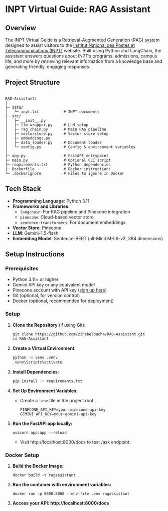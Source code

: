 # INPT Virtual Guide: RAG Assistant

## Overview

The INPT Virtual Guide is a Retrieval-Augmented Generation (RAG) system designed to assist visitors to the [Institut National des Postes et Télécommunications (INPT)](https://inpt.ac.ma) website. Built using Python and LangChain, the assistant answers questions about INPT’s programs, admissions, campus life, and more by retrieving relevant information from a knowledge base and generating friendly, engaging responses.


## Project Structure

```

RAD-Assistant/
│
├─ data/
│   └─ inpt.txt           # INPT documents
├─ src/
│   ├─ __init__.py
│   ├─ llm_wrapper.py     # LLM setup
│   ├─ rag_chain.py       # Main RAG pipeline
│   ├─ vectorstore.py     # Vector store setup
│   ├─ embeddings.py      
│   ├─ data_loader.py     # Document loader
│   └─ config.py          # Config & environment variables
│
├─ app.py                 # FastAPI entrypoint
├─ main.py                # Optional CLI script
├─ requirements.txt       # Python dependencies
├─ Dockerfile             # Docker instructions
└─ .dockerignore          # Files to ignore in Docker
```

## Tech Stack

- **Programming Language**: Python 3.11
- **Frameworks and Libraries**:
  - `langchain`: For RAG pipeline and Pinecone integration
  - `pinecone`: Cloud-based vector store
  - `sentence-transformers`: For document embeddings
- **Vector Store**: Pinecone
- **LLM**: Gemini-1.5-flash
- **Embedding Model**: Sentence-BERT (all-MiniLM-L6-v2, 384 dimensions)


## Setup Instructions

### Prerequisites
- Python 3.11+ or higher
- Gemini API key or any equivalent model
- Pinecone account with API key ([sign up here](https://www.pinecone.io/))
- Git (optional, for version control)
- Docker (optional, recommended for deployment)

### Setup
1. **Clone the Repository** (if using Git):
   ```bash
   git clone https://github.com/zinebelbacha/RAG-Assistant.git
   cd RAG-Assistant
   ```

2. **Create a Virtual Environment**:
   ```bash
   python -m venv .venv
   .venv\Scripts\activate
   ```

3. **Install Dependencies**:
   ```bash
   pip install -r requirements.txt
   ```

4. **Set Up Environment Variables**:
   - Create a `.env` file in the project root:
     ```
     PINECONE_API_KEY=your-pinecone-api-key
     GEMINI_API_KEY=your-gemini-api-key
     ```

5. **Run the FastAPI app locally:**
   ```
   uvicorn app:app --reload
   ```
   - Visit http://localhost:8000/docs
 to test /ask endpoint.

### Docker Setup
1. **Build the Docker image:**
   ```
   docker build -t ragassistant .

   ```

2. **Run the container with environment variables:**
   ```
   docker run -p 8000:8000 --env-file .env ragassistant
   ```

3. **Access your API: http://localhost:8000/docs**
